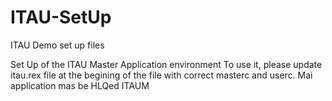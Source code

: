 # ITAU-SetUp
ITAU Demo set up files

Set Up of the ITAU Master Application environment
To use it, please update itau.rex file at the begining of the file with 
 correct masterc and userc. 
Mai application mas be HLQed ITAUM
